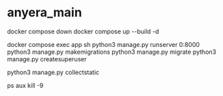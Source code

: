 # anyera_main

docker compose down
docker compose up --build  -d

docker compose exec app sh
python3 manage.py runserver 0:8000
python3 manage.py makemigrations
python3 manage.py migrate
python3 manage.py createsuperuser

python3 manage.py collectstatic

ps aux
kill -9 